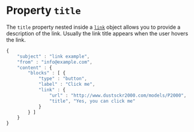 # Property `title`

The `title` property nested inside a [`link`](copernica-docs:ResponsiveEmail/json/property-link)
object allows you to provide a description of the link. Usually the link title 
appears when the user hovers the link. 


```javascript
{
    "subject" : "link example",
    "from" : "info@example.com",
    "content" : {
        "blocks" : [ {
            "type" : "button",
            "label" : "Click me",
            "link" : {
                "url" : "http://www.dustsckr2000.com/models/P2000",
                "title", "Yes, you can click me"
            }
        } ]
    }
}
```

